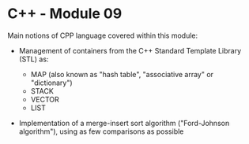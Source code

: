 # C++ - Module 09

Main notions of CPP language covered within this module:
- Management of containers from the C++ Standard Template Library (STL) as:
  - MAP (also known as "hash table", "associative array" or "dictionary")
  - STACK
  - VECTOR
  - LIST
 
- Implementation of a merge-insert sort algorithm ("Ford-Johnson algorithm"), using as few comparisons as possible
